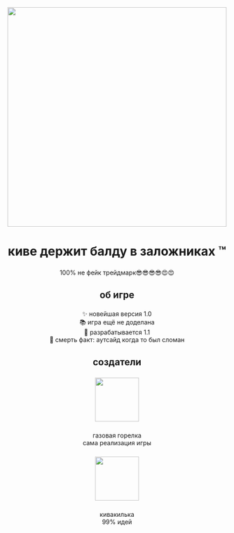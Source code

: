 <div align="center">
  <img height="500" src="https://i.ibb.co/5KH57ND/preview.png"  />
</div>

###

<h1 align="center">киве держит балду в заложниках ™</h1>

###

<p align="center">100% не фейк трейдмарк😎😎😎😎😍😍</p>

###

<h2 align="center">об игре</h2>

###

<p align="center">✨ новейшая версия 1.0<br>📚 игра ещё не доделана<br>🎯 разрабатывается 1.1<br>🎲 смерть факт: аутсайд когда то был сломан</p>

###

<h2 align="center">создатели</h2>

###

<div align="center">
  <img height="100" src="https://i.ibb.co/G5K0Fw2/doeimosrounded.png"  />
</div>

###

<p align="center">газовая горелка<br>сама реализация игры</p>

###

<div align="center">
  <img height="100" src="https://i.ibb.co/bQm9QGP/amongaseekrounded.png"  />
</div>

###

<p align="center">кивакилька<br>99% идей</p>

###
